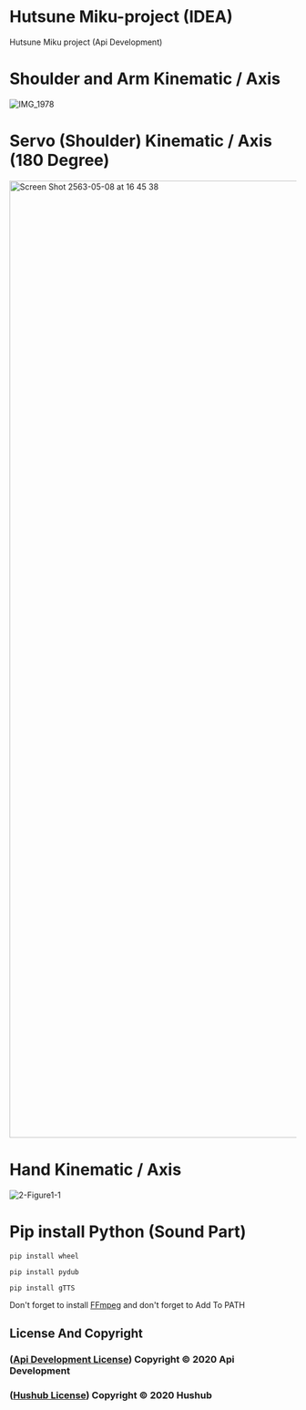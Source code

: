 # Hutsune Miku-project (IDEA)
Hutsune Miku project (Api Development)

# Shoulder and Arm Kinematic / Axis
![IMG_1978](https://user-images.githubusercontent.com/48949523/81264998-89251d00-906c-11ea-976b-9d7c95c3708f.PNG)

# Servo (Shoulder) Kinematic / Axis (180 Degree)
<img width="1680" alt="Screen Shot 2563-05-08 at 16 45 38" src="https://user-images.githubusercontent.com/48949523/81394051-8b11dd80-914b-11ea-969c-4cebdc7341de.png">


# Hand Kinematic / Axis
![2-Figure1-1](https://user-images.githubusercontent.com/48949523/81265574-88d95180-906d-11ea-9dd8-9a53a5da20a8.png)

# Pip install Python (Sound Part)
```
pip install wheel
```
```
pip install pydub
```
```
pip install gTTS
```

Don't forget to install [FFmpeg](https://www.ffmpeg.org/download.html) and don't forget to Add To PATH

## License And Copyright

### ([Api Development License](https://github.com/Apiphoom)) Copyright © 2020 Api Development
### ([Hushub License](https://github.com/Hushub/License)) Copyright © 2020 Hushub
